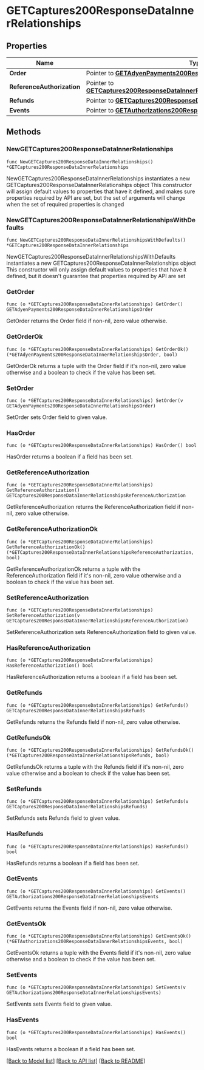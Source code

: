 # GETCaptures200ResponseDataInnerRelationships

## Properties

Name | Type | Description | Notes
------------ | ------------- | ------------- | -------------
**Order** | Pointer to [**GETAdyenPayments200ResponseDataInnerRelationshipsOrder**](GETAdyenPayments200ResponseDataInnerRelationshipsOrder.md) |  | [optional] 
**ReferenceAuthorization** | Pointer to [**GETCaptures200ResponseDataInnerRelationshipsReferenceAuthorization**](GETCaptures200ResponseDataInnerRelationshipsReferenceAuthorization.md) |  | [optional] 
**Refunds** | Pointer to [**GETCaptures200ResponseDataInnerRelationshipsRefunds**](GETCaptures200ResponseDataInnerRelationshipsRefunds.md) |  | [optional] 
**Events** | Pointer to [**GETAuthorizations200ResponseDataInnerRelationshipsEvents**](GETAuthorizations200ResponseDataInnerRelationshipsEvents.md) |  | [optional] 

## Methods

### NewGETCaptures200ResponseDataInnerRelationships

`func NewGETCaptures200ResponseDataInnerRelationships() *GETCaptures200ResponseDataInnerRelationships`

NewGETCaptures200ResponseDataInnerRelationships instantiates a new GETCaptures200ResponseDataInnerRelationships object
This constructor will assign default values to properties that have it defined,
and makes sure properties required by API are set, but the set of arguments
will change when the set of required properties is changed

### NewGETCaptures200ResponseDataInnerRelationshipsWithDefaults

`func NewGETCaptures200ResponseDataInnerRelationshipsWithDefaults() *GETCaptures200ResponseDataInnerRelationships`

NewGETCaptures200ResponseDataInnerRelationshipsWithDefaults instantiates a new GETCaptures200ResponseDataInnerRelationships object
This constructor will only assign default values to properties that have it defined,
but it doesn't guarantee that properties required by API are set

### GetOrder

`func (o *GETCaptures200ResponseDataInnerRelationships) GetOrder() GETAdyenPayments200ResponseDataInnerRelationshipsOrder`

GetOrder returns the Order field if non-nil, zero value otherwise.

### GetOrderOk

`func (o *GETCaptures200ResponseDataInnerRelationships) GetOrderOk() (*GETAdyenPayments200ResponseDataInnerRelationshipsOrder, bool)`

GetOrderOk returns a tuple with the Order field if it's non-nil, zero value otherwise
and a boolean to check if the value has been set.

### SetOrder

`func (o *GETCaptures200ResponseDataInnerRelationships) SetOrder(v GETAdyenPayments200ResponseDataInnerRelationshipsOrder)`

SetOrder sets Order field to given value.

### HasOrder

`func (o *GETCaptures200ResponseDataInnerRelationships) HasOrder() bool`

HasOrder returns a boolean if a field has been set.

### GetReferenceAuthorization

`func (o *GETCaptures200ResponseDataInnerRelationships) GetReferenceAuthorization() GETCaptures200ResponseDataInnerRelationshipsReferenceAuthorization`

GetReferenceAuthorization returns the ReferenceAuthorization field if non-nil, zero value otherwise.

### GetReferenceAuthorizationOk

`func (o *GETCaptures200ResponseDataInnerRelationships) GetReferenceAuthorizationOk() (*GETCaptures200ResponseDataInnerRelationshipsReferenceAuthorization, bool)`

GetReferenceAuthorizationOk returns a tuple with the ReferenceAuthorization field if it's non-nil, zero value otherwise
and a boolean to check if the value has been set.

### SetReferenceAuthorization

`func (o *GETCaptures200ResponseDataInnerRelationships) SetReferenceAuthorization(v GETCaptures200ResponseDataInnerRelationshipsReferenceAuthorization)`

SetReferenceAuthorization sets ReferenceAuthorization field to given value.

### HasReferenceAuthorization

`func (o *GETCaptures200ResponseDataInnerRelationships) HasReferenceAuthorization() bool`

HasReferenceAuthorization returns a boolean if a field has been set.

### GetRefunds

`func (o *GETCaptures200ResponseDataInnerRelationships) GetRefunds() GETCaptures200ResponseDataInnerRelationshipsRefunds`

GetRefunds returns the Refunds field if non-nil, zero value otherwise.

### GetRefundsOk

`func (o *GETCaptures200ResponseDataInnerRelationships) GetRefundsOk() (*GETCaptures200ResponseDataInnerRelationshipsRefunds, bool)`

GetRefundsOk returns a tuple with the Refunds field if it's non-nil, zero value otherwise
and a boolean to check if the value has been set.

### SetRefunds

`func (o *GETCaptures200ResponseDataInnerRelationships) SetRefunds(v GETCaptures200ResponseDataInnerRelationshipsRefunds)`

SetRefunds sets Refunds field to given value.

### HasRefunds

`func (o *GETCaptures200ResponseDataInnerRelationships) HasRefunds() bool`

HasRefunds returns a boolean if a field has been set.

### GetEvents

`func (o *GETCaptures200ResponseDataInnerRelationships) GetEvents() GETAuthorizations200ResponseDataInnerRelationshipsEvents`

GetEvents returns the Events field if non-nil, zero value otherwise.

### GetEventsOk

`func (o *GETCaptures200ResponseDataInnerRelationships) GetEventsOk() (*GETAuthorizations200ResponseDataInnerRelationshipsEvents, bool)`

GetEventsOk returns a tuple with the Events field if it's non-nil, zero value otherwise
and a boolean to check if the value has been set.

### SetEvents

`func (o *GETCaptures200ResponseDataInnerRelationships) SetEvents(v GETAuthorizations200ResponseDataInnerRelationshipsEvents)`

SetEvents sets Events field to given value.

### HasEvents

`func (o *GETCaptures200ResponseDataInnerRelationships) HasEvents() bool`

HasEvents returns a boolean if a field has been set.


[[Back to Model list]](../README.md#documentation-for-models) [[Back to API list]](../README.md#documentation-for-api-endpoints) [[Back to README]](../README.md)


